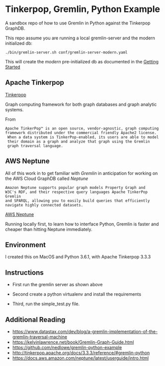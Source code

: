 # Tinkerpop, Gremlin, Python Example

A sandbox repo of how to use Gremlin in Python against the Tinkerpop GraphDB.

This repo assume you are running a local gremlin-server and the modern initialized db:

```./bin/gremlin-server.sh conf/gremlin-server-modern.yaml```

This will create the *modern* pre-initialized db as documented in the [Getting Started](http://tinkerpop.apache.org/docs/current/tutorials/getting-started/)
## Apache Tinkerpop

[Tinkerpop](http://tinkerpop.apache.org)

Graph computing framework for both graph databases and graph analytic systems.

From
```
Apache TinkerPop™ is an open source, vendor-agnostic, graph computing
framework distributed under the commercial friendly Apache2 license.
 When a data system is TinkerPop-enabled, its users are able to model
 their domain as a graph and analyze that graph using the Gremlin
 graph traversal language.
```


## AWS Neptune

All of this work in to get familiar with *Gremlin* in anticipation for working on the AWS Cloud GraphDB called *Neptune*

```
Amazon Neptune supports popular graph models Property Graph and
W3C's RDF, and their respective query languages Apache TinkerPop Gremlin
and SPARQL, allowing you to easily build queries that efficiently
navigate highly connected datasets.
```

[AWS Neptune](https://docs.aws.amazon.com/neptune/latest/userguide/intro.html)

Running locally first, to learn how to interface Python, Gremlin is faster and cheaper than hitting Neptune immediately.

## Environment

I created this on MacOS and Python 3.6.1, with Apache Tinkerpop 3.3.3

## Instructions

- First run the gremlin server as shown above

- Second create a python virtualenv and install the requirements

- Third, run the simple_test.py file.

## Additional Reading

- https://www.datastax.com/dev/blog/a-gremlin-implementation-of-the-gremlin-traversal-machine
- https://kelvinlawrence.net/book/Gremlin-Graph-Guide.html
- https://github.com/nedlowe/gremlin-python-example
- http://tinkerpop.apache.org/docs/3.3.3/reference/#gremlin-python
- https://docs.aws.amazon.com/neptune/latest/userguide/intro.html